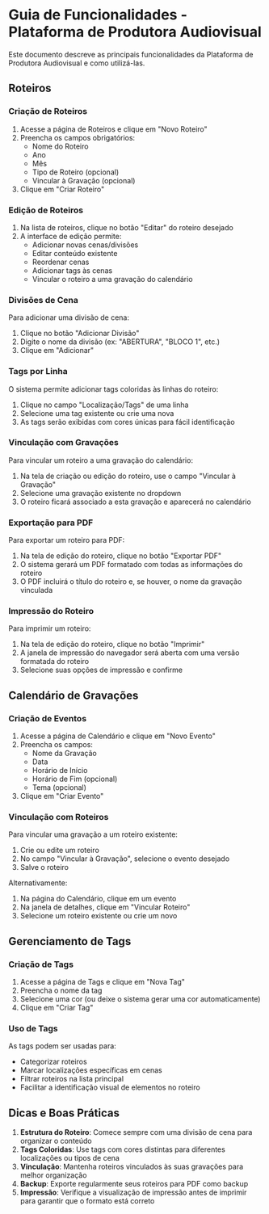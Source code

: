 # Guia de Funcionalidades - Plataforma de Produtora Audiovisual

Este documento descreve as principais funcionalidades da Plataforma de Produtora Audiovisual e como utilizá-las.

## Roteiros

### Criação de Roteiros

1. Acesse a página de Roteiros e clique em "Novo Roteiro"
2. Preencha os campos obrigatórios:
   - Nome do Roteiro
   - Ano
   - Mês
   - Tipo de Roteiro (opcional)
   - Vincular à Gravação (opcional)
3. Clique em "Criar Roteiro"

### Edição de Roteiros

1. Na lista de roteiros, clique no botão "Editar" do roteiro desejado
2. A interface de edição permite:
   - Adicionar novas cenas/divisões
   - Editar conteúdo existente
   - Reordenar cenas
   - Adicionar tags às cenas
   - Vincular o roteiro a uma gravação do calendário

### Divisões de Cena

Para adicionar uma divisão de cena:
1. Clique no botão "Adicionar Divisão"
2. Digite o nome da divisão (ex: "ABERTURA", "BLOCO 1", etc.)
3. Clique em "Adicionar"

### Tags por Linha

O sistema permite adicionar tags coloridas às linhas do roteiro:
1. Clique no campo "Localização/Tags" de uma linha
2. Selecione uma tag existente ou crie uma nova
3. As tags serão exibidas com cores únicas para fácil identificação

### Vinculação com Gravações

Para vincular um roteiro a uma gravação do calendário:
1. Na tela de criação ou edição do roteiro, use o campo "Vincular à Gravação"
2. Selecione uma gravação existente no dropdown
3. O roteiro ficará associado a esta gravação e aparecerá no calendário

### Exportação para PDF

Para exportar um roteiro para PDF:
1. Na tela de edição do roteiro, clique no botão "Exportar PDF"
2. O sistema gerará um PDF formatado com todas as informações do roteiro
3. O PDF incluirá o título do roteiro e, se houver, o nome da gravação vinculada

### Impressão do Roteiro

Para imprimir um roteiro:
1. Na tela de edição do roteiro, clique no botão "Imprimir"
2. A janela de impressão do navegador será aberta com uma versão formatada do roteiro
3. Selecione suas opções de impressão e confirme

## Calendário de Gravações

### Criação de Eventos

1. Acesse a página de Calendário e clique em "Novo Evento"
2. Preencha os campos:
   - Nome da Gravação
   - Data
   - Horário de Início
   - Horário de Fim (opcional)
   - Tema (opcional)
3. Clique em "Criar Evento"

### Vinculação com Roteiros

Para vincular uma gravação a um roteiro existente:
1. Crie ou edite um roteiro
2. No campo "Vincular à Gravação", selecione o evento desejado
3. Salve o roteiro

Alternativamente:
1. Na página do Calendário, clique em um evento
2. Na janela de detalhes, clique em "Vincular Roteiro"
3. Selecione um roteiro existente ou crie um novo

## Gerenciamento de Tags

### Criação de Tags

1. Acesse a página de Tags e clique em "Nova Tag"
2. Preencha o nome da tag
3. Selecione uma cor (ou deixe o sistema gerar uma cor automaticamente)
4. Clique em "Criar Tag"

### Uso de Tags

As tags podem ser usadas para:
- Categorizar roteiros
- Marcar localizações específicas em cenas
- Filtrar roteiros na lista principal
- Facilitar a identificação visual de elementos no roteiro

## Dicas e Boas Práticas

1. **Estrutura do Roteiro**: Comece sempre com uma divisão de cena para organizar o conteúdo
2. **Tags Coloridas**: Use tags com cores distintas para diferentes localizações ou tipos de cena
3. **Vinculação**: Mantenha roteiros vinculados às suas gravações para melhor organização
4. **Backup**: Exporte regularmente seus roteiros para PDF como backup
5. **Impressão**: Verifique a visualização de impressão antes de imprimir para garantir que o formato está correto
